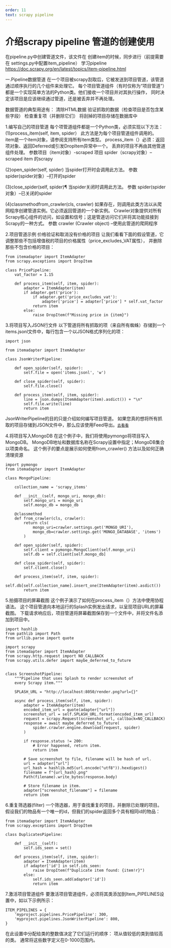 ```yaml
---
order: 11
text: scrapy pipeline
---
```


# 介绍scrapy pipeline 管道的创建使用


在pipeline.py中创建管道文件，该文件在 创建item的时候，同步进行（前提需要在 settings.py中配置item_pipeline）
学习pipeline
https://doc.scrapy.org/en/latest/topics/item-pipeline.html

一.Pipeline数据管道
在一个项目被scrapy刮取后，它被发送到项目管道，该管道通过顺序执行的几个组件来处理它。
每个项目管道组件（有时仅称为“项目管道”）都是一个实现简单方法的Python类。他们接收一个项目并对其执行操作，
同时决定该项目是应该继续通过管道，还是被丢弃并不再处理。

数据管道的典型用途有：
  清除HTML数据
  验证抓取的数据（检查项目是否包含某些字段）
  检查重复项（并删除它们）
  将刮掉的项目存储在数据库中

1.编写自己的项目管道
每个项管道组件都是一个Python类，必须实现以下方法：
(1)process_item(self, item, spider）
此方法是为每个项目管道组件调用的。
item是一个item对象，请参阅支持所有item类型。
process_item（）必须：返回项对象、返回Deferred或引发DropItem异常中一个。
丢弃的项目不再由其他管道组件处理。
参数项目（item对象）-scraped 项目
spider（scrapy对象）–scraped item 的scrapy

(2)open_spider(self, spider)
当spider打开时会调用此方法。
参数 spider(spider对象）–打开的spider

(3)close_spider(self, spider)¶
当spider关闭时调用此方法。
参数 spider(spider对象）–已关闭的spider

(4)classmethodfrom_crawler(cls, crawler)
如果存在，则调用此类方法以从爬网程序创建管道实例。它必须返回管道的一个新实例。
Crawler对象提供对所有Scrapy核心组件的访问，如设置和信号；这是管道访问它们并将其功能挂接到Scrapy的一种方式。
参数 crawler (Crawler object) –使用此管道的爬网程序

2.项目管道示例
价格验证和取消没有价格的项目
让我们看看下面的假设管道，它调整那些不包括增值税的项目的价格属性（price_excludes_VAT属性），
并删除那些不包含价格的项目：
```
from itemadapter import ItemAdapter
from scrapy.exceptions import DropItem

class PricePipeline:
    vat_factor = 1.15

    def process_item(self, item, spider):
        adapter = ItemAdapter(item)
        if adapter.get('price'):
            if adapter.get('price_excludes_vat'):
                adapter['price'] = adapter['price'] * self.vat_factor
            return item
        else:
            raise DropItem(f"Missing price in {item}")
```

3.将项目写入JSON行文件
以下管道将所有抓取的项（来自所有蜘蛛）存储到一个items.jsonl文件中，每行包含一个以JSON格式序列化的项：
```
import json

from itemadapter import ItemAdapter

class JsonWriterPipeline:

    def open_spider(self, spider):
        self.file = open('items.jsonl', 'w')

    def close_spider(self, spider):
        self.file.close()

    def process_item(self, item, spider):
        line = json.dumps(ItemAdapter(item).asdict()) + "\n"
        self.file.write(line)
        return item
```
JsonWriterPipeline的目的只是介绍如何编写项目管道。
如果您真的想将所有抓取的项目存储到JSON文件中，那么应该使用Feed导出。[`去看看`](https://doc.scrapy.org/en/latest/topics/feed-exports.html#topics-feed-exports)

4.将项目写入MongoDB
在这个例子中，我们将使用pymongo将项目写入MongoDB。
MongoDB地址和数据库名称在Scrapy设置中指定；MongoDB集合以项类命名。
这个例子的要点是展示如何使用from_crawler() 方法以及如何正确清理资源

```
import pymongo
from itemadapter import ItemAdapter

class MongoPipeline:

    collection_name = 'scrapy_items'

    def __init__(self, mongo_uri, mongo_db):
        self.mongo_uri = mongo_uri
        self.mongo_db = mongo_db

    @classmethod
    def from_crawler(cls, crawler):
        return cls(
            mongo_uri=crawler.settings.get('MONGO_URI'),
            mongo_db=crawler.settings.get('MONGO_DATABASE', 'items')
        )

    def open_spider(self, spider):
        self.client = pymongo.MongoClient(self.mongo_uri)
        self.db = self.client[self.mongo_db]

    def close_spider(self, spider):
        self.client.close()

    def process_item(self, item, spider):
        self.db[self.collection_name].insert_one(ItemAdapter(item).asdict())
        return item
```

5.拍摄项目的屏幕截图
这个例子演示了如何在process_item（）方法中使用协程语法。
这个项目管道向本地运行的Splash实例发出请求，以呈现项目URL的屏幕截图。
下载请求响应后，项目管道将屏幕截图保存到一个文件中，并将文件名添加到项目中。
```
import hashlib
from pathlib import Path
from urllib.parse import quote

import scrapy
from itemadapter import ItemAdapter
from scrapy.http.request import NO_CALLBACK
from scrapy.utils.defer import maybe_deferred_to_future


class ScreenshotPipeline:
    """Pipeline that uses Splash to render screenshot of
    every Scrapy item."""

    SPLASH_URL = "http://localhost:8050/render.png?url={}"

    async def process_item(self, item, spider):
        adapter = ItemAdapter(item)
        encoded_item_url = quote(adapter["url"])
        screenshot_url = self.SPLASH_URL.format(encoded_item_url)
        request = scrapy.Request(screenshot_url, callback=NO_CALLBACK)
        response = await maybe_deferred_to_future(
            spider.crawler.engine.download(request, spider)
        )

        if response.status != 200:
            # Error happened, return item.
            return item

        # Save screenshot to file, filename will be hash of url.
        url = adapter["url"]
        url_hash = hashlib.md5(url.encode("utf8")).hexdigest()
        filename = f"{url_hash}.png"
        Path(filename).write_bytes(response.body)

        # Store filename in item.
        adapter["screenshot_filename"] = filename
        return item
```

6.重复筛选器(filter)
一个筛选器，用于查找重复的项目，并删除已处理的项目。
假设我们的物品有一个唯一的id，但我们的spider返回多个具有相同id的物品：
```
from itemadapter import ItemAdapter
from scrapy.exceptions import DropItem

class DuplicatesPipeline:

    def __init__(self):
        self.ids_seen = set()

    def process_item(self, item, spider):
        adapter = ItemAdapter(item)
        if adapter['id'] in self.ids_seen:
            raise DropItem(f"Duplicate item found: {item!r}")
        else:
            self.ids_seen.add(adapter['id'])
            return item
```

7.激活项目管道组件
要激活项目管道组件，必须将其类添加到Item_PIPELINES设置中，如以下示例所示：
```
ITEM_PIPELINES = {
    'myproject.pipelines.PricePipeline': 300,
    'myproject.pipelines.JsonWriterPipeline': 800,
}
```
在此设置中分配给类的整数值决定了它们运行的顺序：
项从值较低的类到值较高的类。
通常将这些数字定义在0-1000范围内。































